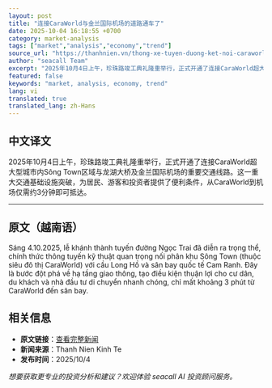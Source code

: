 ```yaml
---
layout: post
title: "连接CaraWorld与金兰国际机场的道路通车了"
date: 2025-10-04 16:18:55 +0700
category: market-analysis
tags: ["market","analysis","economy","trend"]
source_url: "https://thanhnien.vn/thong-xe-tuyen-duong-ket-noi-caraworld-den-san-bay-quoc-te-cam-ranh-185251004205446402.htm"
author: "seacall Team"
excerpt: "2025年10月4日上午，珍珠路竣工典礼隆重举行，正式开通了连接CaraWorld超大型城市内S&ocirc;ng Town区域与龙湖大桥及金兰国际机场的重要交通线路。这一重大交通基础设施突破，为居民、游客和投资者提供了便利条件，从CaraWorld到机场仅需约3分钟即可抵达。..."
featured: false
keywords: "market, analysis, economy, trend"
lang: vi
translated: true
translated_lang: zh-Hans
---
```


## 中文译文

2025年10月4日上午，珍珠路竣工典礼隆重举行，正式开通了连接CaraWorld超大型城市内S&ocirc;ng Town区域与龙湖大桥及金兰国际机场的重要交通线路。这一重大交通基础设施突破，为居民、游客和投资者提供了便利条件，从CaraWorld到机场仅需约3分钟即可抵达。

---

## 原文（越南语）

S&aacute;ng 4.10.2025, lễ kh&aacute;nh th&agrave;nh tuyến đường Ngọc Trai đ&atilde; diễn ra trọng thể, ch&iacute;nh thức th&ocirc;ng tuyến kỹ thuật quan trọng nối ph&acirc;n khu S&ocirc;ng Town (thuộc si&ecirc;u đ&ocirc; thị CaraWorld) với cầu Long Hồ v&agrave; s&acirc;n bay quốc tế Cam Ranh. Đ&acirc;y l&agrave; bước đột ph&aacute; về hạ tầng giao th&ocirc;ng, tạo điều kiện thuận lợi cho cư d&acirc;n, du kh&aacute;ch v&agrave; nh&agrave; đầu tư di chuyển nhanh ch&oacute;ng, chỉ mất khoảng 3 ph&uacute;t từ CaraWorld đến s&acirc;n bay.

## 相关信息

- **原文链接**：[查看完整新闻](https://thanhnien.vn/thong-xe-tuyen-duong-ket-noi-caraworld-den-san-bay-quoc-te-cam-ranh-185251004205446402.htm)
- **新闻来源**：Thanh Nien Kinh Te
- **发布时间**：2025/10/4

*想要获取更专业的投资分析和建议？欢迎体验 seacall AI 投资顾问服务。*